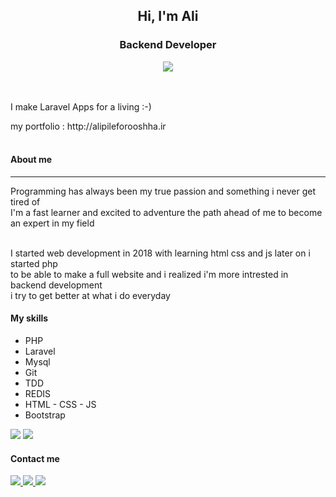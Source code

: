 <h2 align="center">Hi, I'm Ali</h2>

<h3 align="center">Backend Developer</h3>

<div align="center">
  <image src="https://media.giphy.com/media/dWesBcTLavkZuG35MI/giphy.gif" align="center">
</div>
<br><br>

<p>I make Laravel Apps for a living :-)</p>
<div>
  my portfolio : http://alipileforooshha.ir
</div>
<br>

<h4>About me</h4>
<hr>
<div>
  Programming has always been my true passion and something i never get tired of <br>
  I'm a fast learner and excited to adventure the path ahead of me to become an expert in my field <br>
  <br>
  
  I started web development in 2018 with learning html css and js later on i started php <br>
  to be able to make a full website and i realized i'm more intrested in backend development <br>
  i try to get better at what i do everyday
</div>
<h4>
  My skills
</h4>
<ul>
  <li>
    PHP
  </li>
    
  <li>
    Laravel
  </li>
   
  <li>
    Mysql
  </li>
    
  <li>
    Git
  </li>
    
    
  <li>
    TDD
  </li>
  
  
  <li>
    REDIS
  </li>
  
  <li>
    HTML - CSS - JS
  </li>
  
  
  <li>
    Bootstrap
  </li>
</ul>
<image src="https://github-readme-streak-stats.herokuapp.com/?user=alipileforooshha">
<image src="https://github-readme-stats.vercel.app/api/top-langs/?username=alipileforooshha">

<div>
  <img src="https://komarev.com/ghpvc/?username=alipileforooshha&style=flat-square&color=blue" alt=""/>
</div>
<h4>Contact me</h4>
<div>
  <a href="https://linkedin.com/in/ali-pileforooshha-338478172">
     <img src="https://img.shields.io/badge/-linkedin-blue">
  </a>
  <a href="mailto:alipileforooshha@gmail.com">
    <img src="https://img.shields.io/badge/-Gmail-red">
  </a>
  <a href="https://t.me/alip_078">
    <img src="https://img.shields.io/badge/-Telegram-informational">
  </a>
</div>
<!--
**alipileforooshha/alipileforooshha** is a ✨ _special_ ✨ repository because its `README.md` (this file) appears on your GitHub profile.

Here are some ideas to get you started:

- 🔭 I’m currently working on ...
- 🌱 I’m currently learning ...
- 👯 I’m looking to collaborate on ...
- 🤔 I’m looking for help with ...
- 💬 Ask me about ...
- 📫 How to reach me: ...
- 😄 Pronouns: ...
- ⚡ Fun fact: ...
-->
